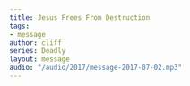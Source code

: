 ```yaml
---
title: Jesus Frees From Destruction
tags:
- message
author: cliff
series: Deadly
layout: message
audio: "/audio/2017/message-2017-07-02.mp3"
---
```

